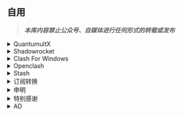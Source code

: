 ## 自用
> ***本库内容禁止公众号、自媒体进行任何形式的转载或发布***

<details>
   <summary>QuantumultX</summary>   
   
* #### [***配置文件***](https://raw.githubusercontent.com/Repcz/Open-Proflies/main/QuantumultX/QuantumultX.conf) 
* #### [***使用方法***](https://github.com/Repcz/Open-Proflies/wiki/QuantumultX)
> 更多重写参见：[*Functional-Store-Hub*](https://github.com/I-am-R-E/Functional-Store-Hub); [*QuantumultX-Rewrite*](https://github.com/deezertidal/QuantumultX-Rewrite); [*@ddgksf2013*](https://github.com/ddgksf2013/)
   
</details>



<details>
   <summary>Shadowrocket</summary> 
   
* #### [***完整配置***](https://ghproxy.com/https://raw.githubusercontent.com/Repcz/Open-Proflies/main/ShadowRocket/ShadowRocket.conf) (包含去广告等多种分流规则)
* #### [***简洁配置***](https://ghproxy.com/https://raw.githubusercontent.com/Repcz/Open-Proflies/main/ShadowRocket/ShadowRocket_lite.conf) (仅支持国外分流,占用内存更小)
* #### [***使用方法***](https://github.com/Repcz/Open-Proflies/wiki/Shadowrocket)
   
</details>




<details>
   <summary>Clash For Windows</summary>    
   
* #### [***完整配置***](https://raw.githubusercontent.com/Repcz/Open-Proflies/main/Clash/CFW.yaml) (包含去广告等多种分流规则)
* #### [***简洁配置***](https://raw.githubusercontent.com/Repcz/Open-Proflies/main/Clash/CFW_lite.yaml) (仅支持国外分流)
* #### [***使用方法***](https://github.com/Repcz/Open-Proflies/wiki/Clash-For-Windows)
   
</details>

<details>
   <summary>Openclash</summary>    
   
* #### [***使用方法***](https://github.com/Repcz/Open-Proflies/wiki/Openclash)
   
</details>

<details>
   <summary>Stash</summary>    
   
* #### [***配置文件***](https://ghproxy.com/https://github.com/Repcz/Open-Proflies/raw/main/Stash/Stash.yaml) (包含去广告等多种分流规则)
* #### [***简洁配置***](https://ghproxy.com/https://raw.githubusercontent.com/Repcz/Open-Proflies/main/Stash/Stash_lite.yaml) (仅支持国外分流，占用内存更小)
* #### [***使用方法***](https://github.com/Repcz/Open-Proflies/wiki/Stash)

   
</details>

<details>
   <summary>订阅转换</summary>    
   
* #### [在线订阅转换（不推荐）](https://github.com/Repcz/Open-Proflies/wiki/Clash-For-Windows#%E5%9C%A8%E7%BA%BF%E8%AE%A2%E9%98%85%E8%BD%AC%E6%8D%A2%E4%B8%8D%E6%8E%A8%E8%8D%90)
* #### [本地订阅转换（推荐）](https://github.com/Repcz/Open-Proflies/wiki/%E8%87%AA%E5%BB%BAsubconverter%E8%AE%A2%E9%98%85%E8%BD%AC%E6%8D%A2)
   
   
</details>

<details>
  <summary>申明</summary>
   
 #### 免责声明：

* 本项目涉及的任何解锁和解密分析脚本仅用于资源共享和学习研究，不能保证其合法性，准确性，完整性和有效性，请根据情况自行判断.

* 间接使用该项目的任何用户，包括但不限于建立VPS或在某些行为违反国家/地区法律或相关法规的情况下进行传播, 本项目对于由此引起的任何隐私泄漏或其他后果概不负责.

* 请勿将本项目的任何内容用于商业或非法目的，否则后果自负.

* 如果任何单位或个人认为该项目的脚本可能涉嫌侵犯其权利，则应及时通知并提供身份证明，所有权证明，我们将在收到认证文件后删除相关脚本.

* 对任何脚本问题概不负责，包括但不限于由任何脚本错误导致的任何损失或损害.

* 您必须在下载后的24小时内从计算机或手机中完全删除以上内容.

* 任何以任何方式查看此项目的人或直接或间接使用该项目的使用者都应仔细阅读此声明。保留随时更改或补充此免责声明的权利。一旦使用并复制了该项目的任何文件，则视为您已接受此免责声明.

</details>


<details>
  <summary>特别感谢</summary>
  
 #### 排名不分先后,如有遗漏请提醒补充：

[*@Blackmatrix7*](https://github.com/blackmatrix7/ios_rule_script) [*@DivineEngine*](https://github.com/DivineEngine) [*@App2smile*](https://github.com/app2smile/rules)  [*@Peng-YM*](https://github.com/Peng-YM) [*@Nick-workflow*](https://github.com/Nick-workflow) [*@KOP-XIAO*](https://github.com/KOP-XIAO) [*@NobyDa*](https://github.com/NobyDa) [*@Neurogram-R*](https://github.com/Neurogram-R) [*@yjqiang*](https://github.com/yjqiang) [*@O7Y0*](https://github.com/O7Y0) [*@Choler*](https://github.com/Choler) [*@id77*](https://github.com/id77) [*@zmqcherish*](https://github.com/zmqcherish) [*@Qure*](https://github.com/Koolson/Qure) [*@Orz-3*](https://github.com/Orz-3) [*@kyle*](https://github.com/Xirou) [*@HotKids*](https://github.com/hotKids) [*@langkach*](https://github.com/langkhach270389) [*@lxk0301*](https://github.com/lxk0301) [*@zqzess*](https://github.com/zqzess/rule_for_quantumultX) [*@Anti-AD*](https://github.com/privacy-protection-tools/anti-AD) [*@VirgilClyne*](https://github.com/VirgilClyne/iRingo#iringo) [*@zZPiglet*](https://github.com/zZPiglet/Task/tree/master) [*@Chavyleung*](https://github.com/chavyleung) [*@tugepaopao*](https://github.com/tugepaopao/Image-Storage) [*@Yuanxsxs*](https://github.com/Yuanxsxs) [*@LovedGM*](https://github.com/LovedGM/Quantumult-X-TuBiao) [*@Semporia*](https://github.com/Semporia) [*@Koolson*](https://github.com/Koolson) [*@deezertidal*](https://github.com/deezertidal) [*@I-am-R-E*](https://github.com/I-am-R-E) [*@Hackl0us*](https://github.com/Hackl0us) [*@ddgksf2013*](https://github.com/ddgksf2013/) [*@ACL4SSR*](https://github.com/ACL4SSR/ACL4SSR) [*不良林*](https://bulianglin.com/) [*@tindy2013*](https://github.com/tindy2013) [*@s1oz*](https://s1oz.github.io/)

 </details>

 <details>
  <summary>AD</summary>
   
> 根据自身网络环境选择，建议月付或季付

|☄️Helium Network|[:link:官网](https://console.henet.uk/#/register?code=84Nb9Jzl)||
|:--|:--:|:--:|
|套餐名称|流量情况|价格|
|Bronze🚀(12个月起)|200G/月|￥50/年|
|Silver🚀(3个月起)|350G/月|￥21/季|
|Gold🚀|540G/月|￥11/月|
|Platinum🚀|1000G/月|￥15/月|
|Dimon🚀|2000G/月|￥30/月|
|200G不限时🚀|200G|￥10/一次性|
|400G不限时🚀|400G|￥20/一次性|
|800G不限时🚀|800G|￥40/一次性|

 </details>

